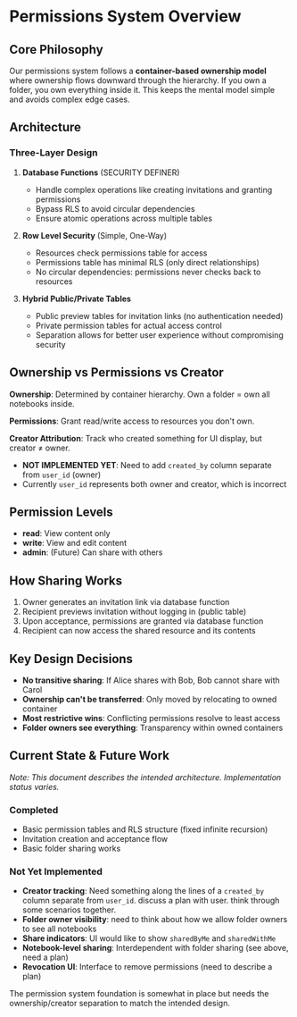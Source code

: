 # Permissions System Overview

## Core Philosophy

Our permissions system follows a **container-based ownership model** where ownership flows downward through the hierarchy. If you own a folder, you own everything inside it. This keeps the mental model simple and avoids complex edge cases.

## Architecture

### Three-Layer Design

1. **Database Functions** (SECURITY DEFINER)
   - Handle complex operations like creating invitations and granting permissions
   - Bypass RLS to avoid circular dependencies
   - Ensure atomic operations across multiple tables

2. **Row Level Security** (Simple, One-Way)
   - Resources check permissions table for access
   - Permissions table has minimal RLS (only direct relationships)
   - No circular dependencies: permissions never checks back to resources

3. **Hybrid Public/Private Tables**
   - Public preview tables for invitation links (no authentication needed)
   - Private permission tables for actual access control
   - Separation allows for better user experience without compromising security

## Ownership vs Permissions vs Creator

**Ownership**: Determined by container hierarchy. Own a folder = own all notebooks inside.

**Permissions**: Grant read/write access to resources you don't own.

**Creator Attribution**: Track who created something for UI display, but creator ≠ owner.

- **NOT IMPLEMENTED YET**: Need to add `created_by` column separate from `user_id` (owner)
- Currently `user_id` represents both owner and creator, which is incorrect

## Permission Levels

- **read**: View content only
- **write**: View and edit content
- **admin**: (Future) Can share with others

## How Sharing Works

1. Owner generates an invitation link via database function
2. Recipient previews invitation without logging in (public table)
3. Upon acceptance, permissions are granted via database function
4. Recipient can now access the shared resource and its contents

## Key Design Decisions

- **No transitive sharing**: If Alice shares with Bob, Bob cannot share with Carol
- **Ownership can't be transferred**: Only moved by relocating to owned container
- **Most restrictive wins**: Conflicting permissions resolve to least access
- **Folder owners see everything**: Transparency within owned containers

## Current State & Future Work

_Note: This document describes the intended architecture. Implementation status varies._

### Completed

- Basic permission tables and RLS structure (fixed infinite recursion)
- Invitation creation and acceptance flow
- Basic folder sharing works

### Not Yet Implemented

- **Creator tracking**: Need something along the lines of a `created_by` column separate from `user_id`. discuss a plan with user. think through some scenarios together.
- **Folder owner visibility**: need to think about how we allow folder owners to see all notebooks
- **Share indicators**: UI would like to show `sharedByMe` and `sharedWithMe`
- **Notebook-level sharing**: Interdependent with folder sharing (see above, need a plan)
- **Revocation UI**: Interface to remove permissions (need to describe a plan)

The permission system foundation is somewhat in place but needs the ownership/creator separation to match the intended design.
